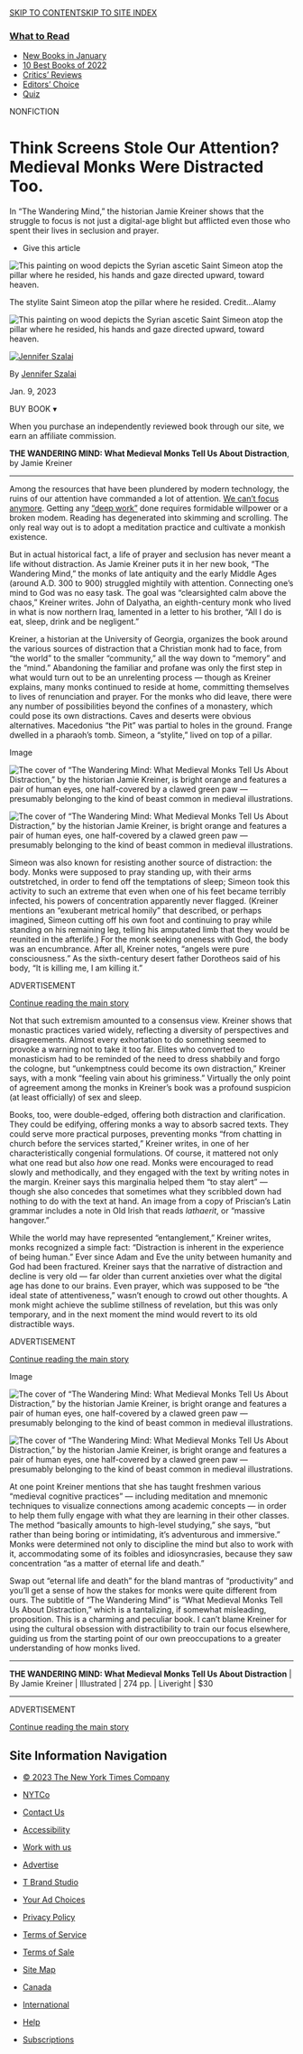 [  
SKIP TO CONTENT](https://www.nytimes.com/2023/01/09/books/review/the-wandering-mind-jamie-kreiner.html#site-content)[SKIP TO SITE INDEX](https://www.nytimes.com/2023/01/09/books/review/the-wandering-mind-jamie-kreiner.html#site-index)

[](https://www.nytimes.com/)

[](https://myaccount.nytimes.com/auth/login?response_type=cookie&client_id=vi&redirect_uri=https%3A%2F%2Fwww.nytimes.com%2Fsubscription%2Fonboarding-offer%3FcampaignId%3D7JFJX%26EXIT_URI%3Dhttps%253A%252F%252Fwww.nytimes.com%252F2023%252F01%252F09%252Fbooks%252Freview%252Fthe-wandering-mind-jamie-kreiner.html&asset=masthead)

### [What to Read](https://www.nytimes.com/section/books?name=styln-books-general&region=TOP_BANNER&block=storyline_menu_recirc&action=click&pgtype=Article&variant=show)

-   [New Books in January](https://www.nytimes.com/2022/12/29/books/january-2023-books.html?name=styln-books-general&region=TOP_BANNER&block=storyline_menu_recirc&action=click&pgtype=Article&variant=show&is_new=false)
-   [10 Best Books of 2022](https://www.nytimes.com/2022/11/29/books/best-books-2022.html?name=styln-books-general&region=TOP_BANNER&block=storyline_menu_recirc&action=click&pgtype=Article&variant=show&is_new=false)
-   [Critics’ Reviews](https://www.nytimes.com/column/books-of-the-times?name=styln-books-general&region=TOP_BANNER&block=storyline_menu_recirc&action=click&pgtype=Article&variant=show&is_new=false)
-   [Editors’ Choice](https://www.nytimes.com/column/new-books?name=styln-books-general&region=TOP_BANNER&block=storyline_menu_recirc&action=click&pgtype=Article&variant=show&is_new=false)
-   [Quiz](https://www.nytimes.com/interactive/2023/01/06/books/review/comedy-women-books.html?name=styln-books-general&region=TOP_BANNER&block=storyline_menu_recirc&action=click&pgtype=Article&variant=show&is_new=false)

NONFICTION

# Think Screens Stole Our Attention? Medieval Monks Were Distracted Too.

In “The Wandering Mind,” the historian Jamie Kreiner shows that the struggle to focus is not just a digital-age blight but afflicted even those who spent their lives in seclusion and prayer.

-   Give this article
    

![This painting on wood depicts the Syrian ascetic Saint Simeon atop the pillar where he resided, his hands and gaze directed upward, toward heaven.](https://static01.nyt.com/images/2023/01/29/books/review/29kreiner/09kreiner-articleLarge.jpg?quality=75&auto=webp&disable=upscale)

The stylite Saint Simeon atop the pillar where he resided. Credit...Alamy

![This painting on wood depicts the Syrian ascetic Saint Simeon atop the pillar where he resided, his hands and gaze directed upward, toward heaven.](https://static01.nyt.com/images/2023/01/29/books/review/29kreiner/09kreiner-articleLarge.jpg?quality=75&auto=webp&disable=upscale)

[![Jennifer Szalai](https://static01.nyt.com/images/2022/10/03/reader-center/author-jennifer-szalai/author-jennifer-szalai-thumbLarge.png "Jennifer Szalai")](https://www.nytimes.com/by/jennifer-szalai)

By [Jennifer Szalai](https://www.nytimes.com/by/jennifer-szalai)

Jan. 9, 2023

BUY BOOK ▾

When you purchase an independently reviewed book through our site, we earn an affiliate commission.

**THE WANDERING MIND: What Medieval Monks Tell Us About Distraction**, by Jamie Kreiner

---

Among the resources that have been plundered by modern technology, the ruins of our attention have commanded a lot of attention. [We can’t focus anymore](https://www.nytimes.com/2022/02/16/well/mind/focus-johann-hari.html). Getting any [“deep work”](https://www.nytimes.com/2016/01/31/books/review/dont-distract-me.html) done requires formidable willpower or a broken modem. Reading has degenerated into skimming and scrolling. The only real way out is to adopt a meditation practice and cultivate a monkish existence.

But in actual historical fact, a life of prayer and seclusion has never meant a life without distraction. As Jamie Kreiner puts it in her new book, “The Wandering Mind,” the monks of late antiquity and the early Middle Ages (around A.D. 300 to 900) struggled mightily with attention. Connecting one’s mind to God was no easy task. The goal was “clearsighted calm above the chaos,” Kreiner writes. John of Dalyatha, an eighth-century monk who lived in what is now northern Iraq, lamented in a letter to his brother, “All I do is eat, sleep, drink and be negligent.”

Kreiner, a historian at the University of Georgia, organizes the book around the various sources of distraction that a Christian monk had to face, from “the world” to the smaller “community,” all the way down to “memory” and the “mind.” Abandoning the familiar and profane was only the first step in what would turn out to be an unrelenting process — though as Kreiner explains, many monks continued to reside at home, committing themselves to lives of renunciation and prayer. For the monks who did leave, there were any number of possibilities beyond the confines of a monastery, which could pose its own distractions. Caves and deserts were obvious alternatives. Macedonius “the Pit” was partial to holes in the ground. Frange dwelled in a pharaoh’s tomb. Simeon, a “stylite,” lived on top of a pillar.

Image

![The cover of “The Wandering Mind: What Medieval Monks Tell Us About Distraction,” by the historian Jamie Kreiner, is bright orange and features a pair of human eyes, one half-covered by a clawed green paw — presumably belonging to the kind of beast common in medieval illustrations.](https://static01.nyt.com/images/2023/01/01/books/01jamie-kreiner-cover/01jamie-kreiner-cover-articleLarge.jpg?quality=75&auto=webp&disable=upscale)

![The cover of “The Wandering Mind: What Medieval Monks Tell Us About Distraction,” by the historian Jamie Kreiner, is bright orange and features a pair of human eyes, one half-covered by a clawed green paw — presumably belonging to the kind of beast common in medieval illustrations.](https://static01.nyt.com/images/2023/01/01/books/01jamie-kreiner-cover/01jamie-kreiner-cover-articleLarge.jpg?quality=75&auto=webp&disable=upscale)

Simeon was also known for resisting another source of distraction: the body. Monks were supposed to pray standing up, with their arms outstretched, in order to fend off the temptations of sleep; Simeon took this activity to such an extreme that even when one of his feet became terribly infected, his powers of concentration apparently never flagged. (Kreiner mentions an “exuberant metrical homily” that described, or perhaps imagined, Simeon cutting off his own foot and continuing to pray while standing on his remaining leg, telling his amputated limb that they would be reunited in the afterlife.) For the monk seeking oneness with God, the body was an encumbrance. After all, Kreiner notes, “angels were pure consciousness.” As the sixth-century desert father Dorotheos said of his body, “It is killing me, I am killing it.”

ADVERTISEMENT

[Continue reading the main story](https://www.nytimes.com/2023/01/09/books/review/the-wandering-mind-jamie-kreiner.html#after-story-ad-1)

Not that such extremism amounted to a consensus view. Kreiner shows that monastic practices varied widely, reflecting a diversity of perspectives and disagreements. Almost every exhortation to do something seemed to provoke a warning not to take it too far. Elites who converted to monasticism had to be reminded of the need to dress shabbily and forgo the cologne, but “unkemptness could become its own distraction,” Kreiner says, with a monk “feeling vain about his griminess.” Virtually the only point of agreement among the monks in Kreiner’s book was a profound suspicion (at least officially) of sex and sleep.

Books, too, were double-edged, offering both distraction and clarification. They could be edifying, offering monks a way to absorb sacred texts. They could serve more practical purposes, preventing monks “from chatting in church before the services started,” Kreiner writes, in one of her characteristically congenial formulations. Of course, it mattered not only what one read but also _how_ one read. Monks were encouraged to read slowly and methodically, and they engaged with the text by writing notes in the margin. Kreiner says this marginalia helped them “to stay alert” — though she also concedes that sometimes what they scribbled down had nothing to do with the text at hand. An image from a copy of Priscian’s Latin grammar includes a note in Old Irish that reads _lathaerit_, or “massive hangover.”

While the world may have represented “entanglement,” Kreiner writes, monks recognized a simple fact: “Distraction is inherent in the experience of being human.” Ever since Adam and Eve the unity between humanity and God had been fractured. Kreiner says that the narrative of distraction and decline is very old — far older than current anxieties over what the digital age has done to our brains. Even prayer, which was supposed to be “the ideal state of attentiveness,” wasn’t enough to crowd out other thoughts. A monk might achieve the sublime stillness of revelation, but this was only temporary, and in the next moment the mind would revert to its old distractible ways.

ADVERTISEMENT

[Continue reading the main story](https://www.nytimes.com/2023/01/09/books/review/the-wandering-mind-jamie-kreiner.html#after-story-ad-2)

Image

![The cover of “The Wandering Mind: What Medieval Monks Tell Us About Distraction,” by the historian Jamie Kreiner, is bright orange and features a pair of human eyes, one half-covered by a clawed green paw — presumably belonging to the kind of beast common in medieval illustrations.](https://static01.nyt.com/images/2023/01/01/books/01jamie-kreiner-cover/01jamie-kreiner-cover-articleLarge.jpg?quality=75&auto=webp&disable=upscale)

![The cover of “The Wandering Mind: What Medieval Monks Tell Us About Distraction,” by the historian Jamie Kreiner, is bright orange and features a pair of human eyes, one half-covered by a clawed green paw — presumably belonging to the kind of beast common in medieval illustrations.](https://static01.nyt.com/images/2023/01/01/books/01jamie-kreiner-cover/01jamie-kreiner-cover-articleLarge.jpg?quality=75&auto=webp&disable=upscale)

At one point Kreiner mentions that she has taught freshmen various “medieval cognitive practices” — including meditation and mnemonic techniques to visualize connections among academic concepts — in order to help them fully engage with what they are learning in their other classes. The method “basically amounts to high-level studying,” she says, “but rather than being boring or intimidating, it’s adventurous and immersive.” Monks were determined not only to discipline the mind but also to work with it, accommodating some of its foibles and idiosyncrasies, because they saw concentration “as a matter of eternal life and death.”

Swap out “eternal life and death” for the bland mantras of “productivity” and you’ll get a sense of how the stakes for monks were quite different from ours. The subtitle of “The Wandering Mind” is “What Medieval Monks Tell Us About Distraction,” which is a tantalizing, if somewhat misleading, proposition. This is a charming and peculiar book. I can’t blame Kreiner for using the cultural obsession with distractibility to train our focus elsewhere, guiding us from the starting point of our own preoccupations to a greater understanding of how monks lived.

---

**THE WANDERING MIND: What Medieval Monks Tell Us About Distraction** | By Jamie Kreiner | Illustrated | 274 pp. | Liveright | $30

---

ADVERTISEMENT

[Continue reading the main story](https://www.nytimes.com/2023/01/09/books/review/the-wandering-mind-jamie-kreiner.html#after-bottom)

## Site Information Navigation

-   [© 2023 The New York Times Company](https://help.nytimes.com/hc/en-us/articles/115014792127-Copyright-notice)

-   [NYTCo](https://www.nytco.com/)
-   [Contact Us](https://help.nytimes.com/hc/en-us/articles/115015385887-Contact-Us)
-   [Accessibility](https://help.nytimes.com/hc/en-us/articles/115015727108-Accessibility)
-   [Work with us](https://www.nytco.com/careers/)
-   [Advertise](https://nytmediakit.com/)
-   [T Brand Studio](https://www.tbrandstudio.com/)
-   [Your Ad Choices](https://www.nytimes.com/privacy/cookie-policy#how-do-i-manage-trackers)
-   [Privacy Policy](https://www.nytimes.com/privacy/privacy-policy)
-   [Terms of Service](https://help.nytimes.com/hc/en-us/articles/115014893428-Terms-of-service)
-   [Terms of Sale](https://help.nytimes.com/hc/en-us/articles/115014893968-Terms-of-sale)
-   [Site Map](https://www.nytimes.com/sitemap/)
-   [Canada](https://www.nytimes.com/ca/?action=click&region=Footer&pgtype=Homepage)
-   [International](https://www.nytimes.com/international/?action=click&region=Footer&pgtype=Homepage)
-   [Help](https://help.nytimes.com/hc/en-us)
-   [Subscriptions](https://www.nytimes.com/subscription?campaignId=37WXW)